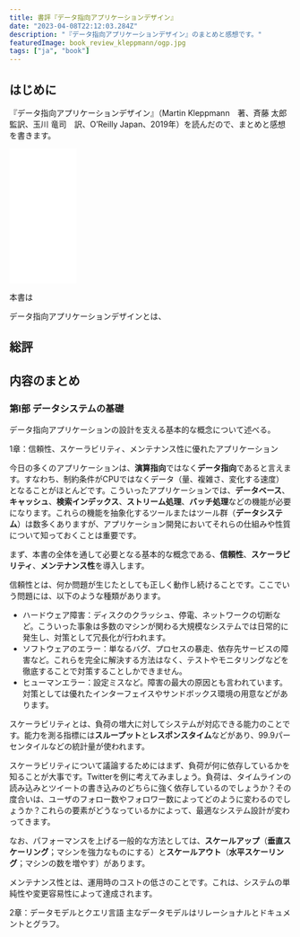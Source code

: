 ```yaml
---
title: 書評『データ指向アプリケーションデザイン』
date: "2023-04-08T22:12:03.284Z"
description: "『データ指向アプリケーションデザイン』のまとめと感想です。"
featuredImage: book_review_kleppmann/ogp.jpg
tags: ["ja", "book"]
---
```


## はじめに

『データ指向アプリケーションデザイン』（Martin Kleppmann　著、斉藤 太郎　監訳、玉川 竜司　訳、O’Reilly Japan、2019年）を読んだので、まとめと感想を書きます。

<iframe sandbox="allow-popups allow-scripts allow-modals allow-forms allow-same-origin" style="width:120px;height:240px;" marginwidth="0" marginheight="0" scrolling="no" frameborder="0" src="//rcm-fe.amazon-adsystem.com/e/cm?lt1=_blank&bc1=000000&IS2=1&bg1=FFFFFF&fc1=000000&lc1=0000FF&t=hippocampus09-22&language=ja_JP&o=9&p=8&l=as4&m=amazon&f=ifr&ref=as_ss_li_til&asins=4873118700&linkId=9c1d7bb09097c6ff19ab53dd2332e3bf"></iframe>

本書は

データ指向アプリケーションデザインとは、

## 総評


## 内容のまとめ

### 第I部 データシステムの基礎

データ指向アプリケーションの設計を支える基本的な概念について述べる。

1章：信頼性、スケーラビリティ、メンテナンス性に優れたアプリケーション

今日の多くのアプリケーションは、**演算指向**ではなく**データ指向**であると言えます。すなわち、制約条件がCPUではなくデータ（量、複雑さ、変化する速度）となることがほとんどです。こういったアプリケーションでは、**データベース**、**キャッシュ**、**検索インデックス**、**ストリーム処理**、**バッチ処理**などの機能が必要になります。これらの機能を抽象化するツールまたはツール群（**データシステム**）は数多くありますが、アプリケーション開発においてそれらの仕組みや性質について知っておくことは重要です。

まず、本書の全体を通して必要となる基本的な概念である、**信頼性**、**スケーラビリティ**、**メンテナンス性**を導入します。

信頼性とは、何か問題が生じたとしても正しく動作し続けることです。ここでいう問題には、以下のような種類があります。

- ハードウェア障害：ディスクのクラッシュ、停電、ネットワークの切断など。こういった事象は多数のマシンが関わる大規模なシステムでは日常的に発生し、対策として冗長化が行われます。
- ソフトウェアのエラー：単なるバグ、プロセスの暴走、依存先サービスの障害など。これらを完全に解決する方法はなく、テストやモニタリングなどを徹底することで対策することしかできません。
- ヒューマンエラー：設定ミスなど。障害の最大の原因とも言われています。対策としては優れたインターフェイスやサンドボックス環境の用意などがあります。

スケーラビリティとは、負荷の増大に対してシステムが対応できる能力のことです。能力を測る指標には**スループット**と**レスポンスタイム**などがあり、99.9パーセンタイルなどの統計量が使われます。

スケーラビリティについて議論するためにはまず、負荷が何に依存しているかを知ることが大事です。Twitterを例に考えてみましょう。負荷は、タイムラインの読み込みとツイートの書き込みのどちらに強く依存しているのでしょうか？その度合いは、ユーザのフォロー数やフォロワー数によってどのように変わるのでしょうか？これらの要素がどうなっているかによって、最適なシステム設計が変わってきます。

なお、パフォーマンスを上げる一般的な方法としては、**スケールアップ**（**垂直スケーリング**；マシンを強力なものにする）と**スケールアウト**（**水平スケーリング**；マシンの数を増やす）があります。

メンテナンス性とは、運用時のコストの低さのことです。これは、システムの単純性や変更容易性によって達成されます。

2章：データモデルとクエリ言語
主なデータモデルはリレーショナルとドキュメントとグラフ。
